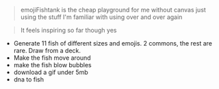 > emojiFishtank is the cheap playground for me without canvas just using the stuff I'm familiar with using over and over again

> It feels inspiring so far though
yes
- Generate 11 fish of different sizes and emojis. 2 commons, the rest are rare. Draw from a deck.
- Make the fish move around
- make the fish blow bubbles
- download a gif under 5mb
- dna to fish